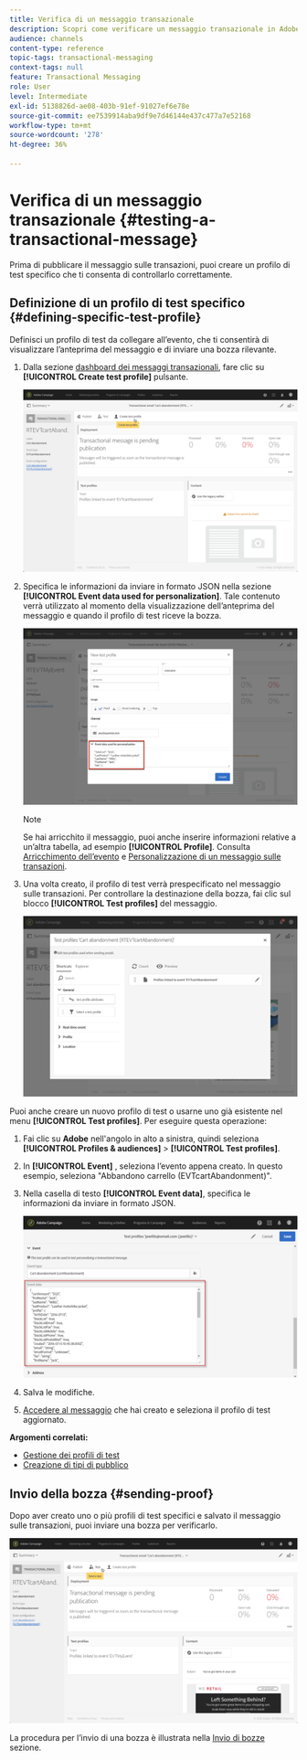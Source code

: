 ```yaml
---
title: Verifica di un messaggio transazionale
description: Scopri come verificare un messaggio transazionale in Adobe Campaign.
audience: channels
content-type: reference
topic-tags: transactional-messaging
context-tags: null
feature: Transactional Messaging
role: User
level: Intermediate
exl-id: 5138826d-ae08-403b-91ef-91027ef6e78e
source-git-commit: ee7539914aba9df9e7d46144e437c477a7e52168
workflow-type: tm+mt
source-wordcount: '278'
ht-degree: 36%

---
```


# Verifica di un messaggio transazionale {#testing-a-transactional-message}

Prima di pubblicare il messaggio sulle transazioni, puoi creare un profilo di test specifico che ti consenta di controllarlo correttamente.

## Definizione di un profilo di test specifico {#defining-specific-test-profile}

Definisci un profilo di test da collegare all’evento, che ti consentirà di visualizzare l’anteprima del messaggio e di inviare una bozza rilevante.

1. Dalla sezione [dashboard dei messaggi transazionali](../../channels/using/editing-transactional-message.md#accessing-transactional-messages), fare clic su **[!UICONTROL Create test profile]** pulsante.

   ![](assets/message-center_test-profile.png)

1. Specifica le informazioni da inviare in formato JSON nella sezione **[!UICONTROL Event data used for personalization]**. Tale contenuto verrà utilizzato al momento della visualizzazione dell’anteprima del messaggio e quando il profilo di test riceve la bozza.

   ![](assets/message-center_event-data.png)

   >[!NOTE]
   >
   >Se hai arricchito il messaggio, puoi anche inserire informazioni relative a un’altra tabella, ad esempio **[!UICONTROL Profile]**. Consulta [Arricchimento dell’evento](../../channels/using/configuring-transactional-event.md#enriching-the-transactional-message-content) e [Personalizzazione di un messaggio sulle transazioni](../../channels/using/editing-transactional-message.md#personalizing-a-transactional-message).

1. Una volta creato, il profilo di test verrà prespecificato nel messaggio sulle transazioni. Per controllare la destinazione della bozza, fai clic sul blocco **[!UICONTROL Test profiles]** del messaggio.

   ![](assets/message-center_5.png)

Puoi anche creare un nuovo profilo di test o usarne uno già esistente nel menu **[!UICONTROL Test profiles]**. Per eseguire questa operazione:

1. Fai clic su **Adobe** nell&#39;angolo in alto a sinistra, quindi seleziona **[!UICONTROL Profiles & audiences]** > **[!UICONTROL Test profiles]**.
1. In **[!UICONTROL Event]** , seleziona l’evento appena creato. In questo esempio, seleziona &quot;Abbandono carrello (EVTcartAbandonment)&quot;.
1. Nella casella di testo **[!UICONTROL Event data]**, specifica le informazioni da inviare in formato JSON.

   ![](assets/message-center_3.png)

1. Salva le modifiche.
1. [Accedere al messaggio](../../channels/using/editing-transactional-message.md#accessing-transactional-messages) che hai creato e seleziona il profilo di test aggiornato.

**Argomenti correlati:**

* [Gestione dei profili di test](../../audiences/using/managing-test-profiles.md)
* [Creazione di tipi di pubblico](../../audiences/using/creating-audiences.md)

## Invio della bozza {#sending-proof}

Dopo aver creato uno o più profili di test specifici e salvato il messaggio sulle transazioni, puoi inviare una bozza per verificarlo.

![](assets/message-center_10.png)

La procedura per l’invio di una bozza è illustrata nella [Invio di bozze](../../sending/using/sending-proofs.md) sezione.
